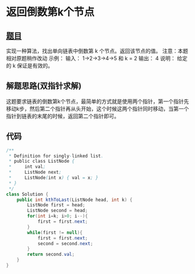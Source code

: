 # 返回倒数第k个节点

## [题目](https://leetcode-cn.com/problems/kth-node-from-end-of-list-lcci/)
实现一种算法，找出单向链表中倒数第 k 个节点。返回该节点的值。
注意：本题相对原题稍作改动
      示例：
      输入： 1->2->3->4->5 和 k = 2
      输出： 4
说明：
给定的 k 保证是有效的。

## 解题思路(双指针求解)
这题要求链表的倒数第k个节点，最简单的方式就是使用两个指针，第一个指针先移动k步，然后第二个指针再从头开始，这个时候这两个指针同时移动，当第一个指针到链表的末尾的时候，返回第二个指针即可。

## 代码
```java
/**
 * Definition for singly-linked list.
 * public class ListNode {
 *     int val;
 *     ListNode next;
 *     ListNode(int x) { val = x; }
 * }
 */
class Solution {
    public int kthToLast(ListNode head, int k) {
        ListNode first = head;
        ListNode second = head;
        for(int i=k; i>0; i--){
            first = first.next;
        }
        while(first != null){
            first = first.next;
            second = second.next;
        }
        return second.val;
    }
}
```

